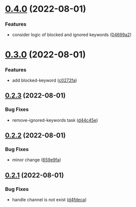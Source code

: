 # [0.4.0](https://github.com/ghorbani-mohammad/rasad-social/compare/v0.3.0...v0.4.0) (2022-08-01)


### Features

* consider logic of blocked and ignored keywords ([04699a2](https://github.com/ghorbani-mohammad/rasad-social/commit/04699a223379ae99b286797408c6ae3b57e330e8))



# [0.3.0](https://github.com/ghorbani-mohammad/rasad-social/compare/v0.2.3...v0.3.0) (2022-08-01)


### Features

* add blocked-keyword ([c0272fa](https://github.com/ghorbani-mohammad/rasad-social/commit/c0272fa318e89a057d3712db41b615af5057e78b))



## [0.2.3](https://github.com/ghorbani-mohammad/rasad-social/compare/v0.2.2...v0.2.3) (2022-08-01)


### Bug Fixes

* remove-ignored-keywords task ([d44c45e](https://github.com/ghorbani-mohammad/rasad-social/commit/d44c45e4b113af505825fb8584e016948ef2cb49))



## [0.2.2](https://github.com/ghorbani-mohammad/rasad-social/compare/v0.2.1...v0.2.2) (2022-08-01)


### Bug Fixes

* minor change ([659e9fa](https://github.com/ghorbani-mohammad/rasad-social/commit/659e9fa947a4cfa696475266fcab9e09d4875f5a))



## [0.2.1](https://github.com/ghorbani-mohammad/rasad-social/compare/v0.2.0...v0.2.1) (2022-08-01)


### Bug Fixes

* handle channel is not exist ([d4fdeca](https://github.com/ghorbani-mohammad/rasad-social/commit/d4fdeca82ec8e664b479abca948d8c085e51da9c))




